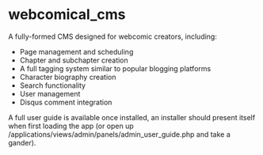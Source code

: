 # webcomical_cms

A fully-formed CMS designed for webcomic creators, including:
- Page management and scheduling
- Chapter and subchapter creation
- A full tagging system similar to popular blogging platforms
- Character biography creation
- Search functionality
- User management
- Disqus comment integration

A full user guide is available once installed, an installer should present itself when first loading the app (or open up /applications/views/admin/panels/admin_user_guide.php and take a gander).
